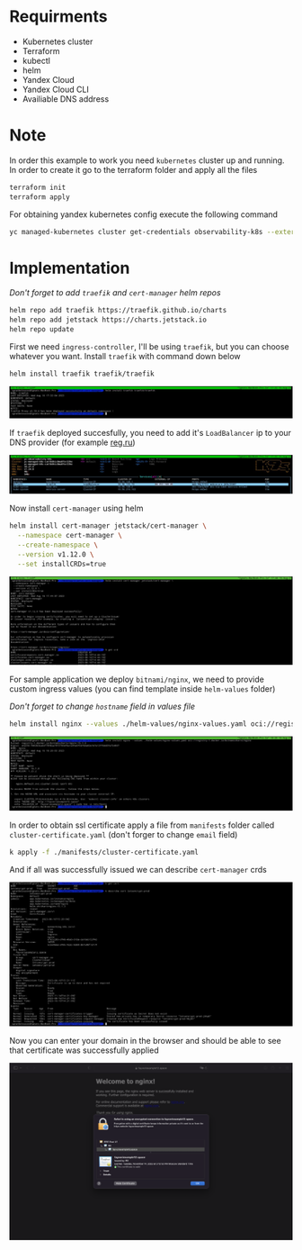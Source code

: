 # Requirments

- Kubernetes cluster
- Terraform
- kubectl
- helm 
- Yandex Cloud
- Yandex Cloud CLI
- Availiable DNS address

# Note 

In order this example to work you need `kubernetes` cluster up and running. In order to create it go to the terraform folder and apply all the files

```bash
terraform init 
terraform apply
```

For obtaining yandex kubernetes config execute the following command

```bash
yc managed-kubernetes cluster get-credentials observability-k8s --external
```

# Implementation

*Don't forget to add `traefik` and `cert-manager` helm repos*

```bash 
helm repo add traefik https://traefik.github.io/charts
helm repo add jetstack https://charts.jetstack.io
helm repo update
```

First we need `ingress-controller`, I'll be using `traefik`, but you can choose whatever you want. Install `traefik` with command down below

```bash
helm install traefik traefik/traefik
```

![trafik installed](./assets/images/traefik-deployed.jpeg)

If `traefik` deployed succesfully, you need to add it's `LoadBalancer` ip to your DNS provider (for example [reg.ru](https://www.reg.ru))

![traefik external ip](./assets/images/traefik-external-ip.jpeg)

Now install `cert-manager` using helm

```bash
helm install cert-manager jetstack/cert-manager \
  --namespace cert-manager \
  --create-namespace \
  --version v1.12.0 \
  --set installCRDs=true
```

![cert-manager](./assets/images/cert-manager-installed.png)

For sample application we deploy `bitnami/nginx`, we need to provide custom ingress values (you can find template inside `helm-values` folder)

*Don't forget to change `hostname` field in values file*

```bash
helm install nginx --values ./helm-values/nginx-values.yaml oci://registry-1.docker.io/bitnamicharts/nginx
```

![nginx installed](./assets/images/nginx-installed.png)

In order to obtain ssl certificate apply a file from `manifests` folder called `cluster-certificate.yaml` (don't forger to change `email` field)

```bash
k apply -f ./manifests/cluster-certificate.yaml
```

And if all was successfully issued we can describe `cert-manager` crds

![cert installed](./assets/images/cert-installed.png)

Now you can enter your domain in the browser and should be able to see that certificate was successfully applied

![web cert](./assets/images/cert-in-web.png)
